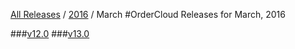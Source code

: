 [All Releases](../../README.md) / [2016](../README.md) / March
#OrderCloud Releases for March, 2016

###[v12.0](v12.0.md)
###[v13.0](v13.0.md)
